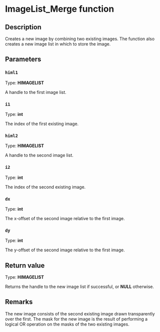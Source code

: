 # ImageList_Merge function

## Description

Creates a new image by combining two existing images. The function also creates a new image list in which to store the image.

## Parameters

### `himl1`

Type: **HIMAGELIST**

A handle to the first image list.

### `i1`

Type: **int**

The index of the first existing image.

### `himl2`

Type: **HIMAGELIST**

A handle to the second image list.

### `i2`

Type: **int**

The index of the second existing image.

### `dx`

Type: **int**

The x-offset of the second image relative to the first image.

### `dy`

Type: **int**

The y-offset of the second image relative to the first image.

## Return value

Type: **HIMAGELIST**

Returns the handle to the new image list if successful, or **NULL** otherwise.

## Remarks

The new image consists of the second existing image drawn transparently over the first. The mask for the new image is the result of performing a logical OR operation on the masks of the two existing images.